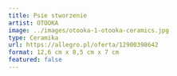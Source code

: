 ```yaml
---
title: Psie stworzenie
artist: OTOOKA
image: ../images/otooka-1-otooka-ceramics.jpg
type: Ceramika
url: https://allegro.pl/oferta/12900398642
format: 12,6 cm x 8,5 cm x 7 cm
featured: false
---
```

